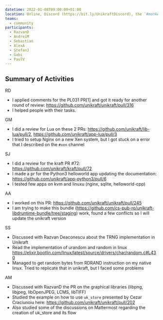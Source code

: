 ```yaml
---
datetime: 2022-01-08T09:00:00+01:00
location: Online, Discord (https://bit.ly/UnikraftDiscord), the `#monkey-business` voice channel
teams:
  - community
participants:
  - RazvanD
  - AndreiM
  - Sebastian
  - AlexA
  - ȘtefanJ
  - Gabi
  - PaulV
---
```


## Summary of Activities

RD
* I applied comments for the PL031 PR[1] and got it ready for another round of review: https://github.com/unikraft/unikraft/pull/316
* I helped people with their tasks.

GM
* I did a review for Lua on these 2 PRs: https://github.com/unikraft/lib-lua/pull/2, https://github.com/unikraft/app-lua/pull/3
* I tried to setup Nginx on a new Xen system, but I got stuck on a error that I described on the `#xen`  channel

SJ
* I did a review for the kraft PR #72: https://github.com/unikraft/kraft/pull/72
* I made a pr for the Python3 helloworld app updating the documentation: https://github.com/unikraft/app-python3/pull/6
* I tested few apps on kvm and linuxu (nginx, sqlite, helloworld-cpp)

AA
* I worked on this PR: https://github.com/unikraft/unikraft/pull/245
* I am trying to make this bundle (https://github.com/cs-pub-ro/unikraft-libdruntime-bundle/tree/staging) work, found a few conflicts so I will update the unikraft version

SS
* Discussed with Razvan Deaconescu about the TRNG implementation in Unikraft
* Read the implementation of urandom and random in linux https://elixir.bootlin.com/linux/latest/source/drivers/char/random.c#L430
* Managed to get random bytes from RDRAND instruction on my native linux. Tried to replicate that in unikraft, but I faced some problems

AM
* Discussed with RazvanD the PR on the graphical libraries (libpng, libjpeg, libOpenJPEG, LCMS, libTIFF)
* Studied the example on how to use `uk_store` presented by Cezar Craciunoiu here: https://github.com/unikraft/unikraft/pull/202
* Also studied some of the discussions on Mattermost regarding the creation of uk_store and its flow
